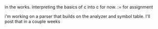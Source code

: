 in the works. interpreting the basics of c into c for now. := for assignment

i'm working on a parser that builds on the analyzer and symbol table. I'll post that in a couple weeks
